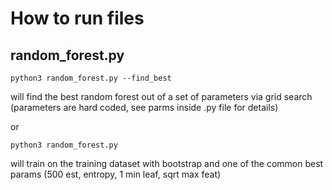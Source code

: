 # How to run files

## random_forest.py
`python3 random_forest.py --find_best`

will find the best random forest out of a set of parameters via grid search
(parameters are hard coded, see parms inside .py file for details)

or

`python3 random_forest.py` 

will train on the training dataset with bootstrap and one of the common best params (500 est, entropy, 1 min leaf, sqrt max feat)